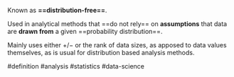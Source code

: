 Known as **==distribution-free==**. 

Used in analytical methods that ==do not rely== on **assumptions** that data are **drawn from** a given ==probability distribution==.

Mainly uses either $+/-$ or the rank of data sizes, as apposed to data values themselves, as is usual for distribution based analysis methods.

#definition #analysis #statistics #data-science 